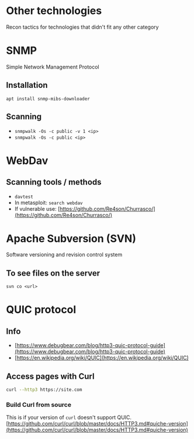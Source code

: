 # Other technologies
Recon tactics for technologies that didn't fit any other category


# SNMP
Simple Network Management Protocol

## Installation
`apt install snmp-mibs-downloader`

## Scanning
- `snmpwalk -Os -c public -v 1 <ip>`
- `snmpwalk -Os -c public <ip>`


# WebDav

## Scanning tools / methods
- `davtest`
- In metasploit: `search webdav`
- If vulnerable use: ​[https://github.com/Re4son/Churrasco/](https://github.com/Re4son/Churrasco/)


# Apache Subversion (SVN)
Software versioning and revision control system

## To see files on the server
`svn co <url>`


# QUIC protocol

## Info
- [https://www.debugbear.com/blog/http3-quic-protocol-guide](https://www.debugbear.com/blog/http3-quic-protocol-guide)
- [https://en.wikipedia.org/wiki/QUIC](https://en.wikipedia.org/wiki/QUIC)

## Access pages with Curl
```bash
curl --http3 https://site.com
```

### Build Curl from source
This is if your version of `curl` doesn't support QUIC.
[https://github.com/curl/curl/blob/master/docs/HTTP3.md#quiche-version](https://github.com/curl/curl/blob/master/docs/HTTP3.md#quiche-version)